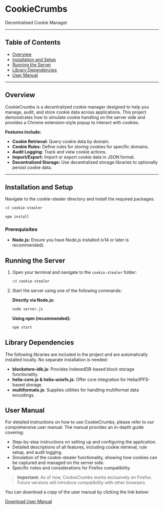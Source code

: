 # CookieCrumbs

Decentralised Cookie Manager

---

## Table of Contents

- [Overview](#overview)
- [Installation and Setup](#installation-and-setup)
- [Running the Server](#running-the-server)
- [Library Dependencies](#library-dependencies)
- [User Manual](#user-manual)
---

## Overview

CookieCrumbs is a decentralized cookie manager designed to help you manage, audit, and store cookie data across applications. This project demonstrates how to simulate cookie handling on the server side and provides a Chrome extension–style popup to interact with cookies.

**Features include:**
- **Cookie Retrieval:** Query cookie data by domain.
- **Cookie Rules:** Define rules for storing cookies for specific domains.
- **Audit Logging:** Track and view cookie actions.
- **Import/Export:** Import or export cookie data in JSON format.
- **Decentralized Storage:** Use decentralized storage libraries to optionally persist cookie data.

---

## Installation and Setup

Navigate to the cookie-stealer directory and install the required packages:
   ```bash
   cd cookie-stealer
   ```
   ```bash
   npm install
   ```

### Prerequisites

- **Node.js:** Ensure you have Node.js installed (v14 or later is recommended).
  


## Running the Server
1. Open your terminal and navigate to the `cookie-stealer` folder:
   ```bash
   cd cookie-stealer
   ```
   
2. Start the server using one of the following commands:

    **Directly via Node.js:**
    ```bash
    node server.js
    ```

    **Using npm (recommended):**
    ```bash
    npm start
    ```

## Library Dependencies 
The following libraries are included in the project and are automatically installed locally. No separate installation is needed:

- **blockstore-idb.js**: Provides IndexedDB-based block storage functionality.
- **helia-core.js & helia-unixfs.js**: Offer core integration for Helia/IPFS-based storage.
- **multiformats.js**: Supplies utilities for handling multiformat data encodings.


## User Manual

For detailed instructions on how to use CookieCrumbs, please refer to our comprehensive user manual. The manual provides an in-depth guide covering:

- Step-by-step instructions on setting up and configuring the application.
- Detailed descriptions of all features, including cookie retrieval, rule setup, and audit logging.
- Simulation of the cookie-stealer functionality, showing how cookies can be captured and managed on the server side.
- Specific notes and considerations for Firefox compatibility.

> **Important:** As of now, CookieCrumbs works exclusively on Firefox. Future versions will introduce compatibility with other browsers.

You can download a copy of the user manual by clicking the link below:

[Download User Manual](https://github.com/tscodes70/CookieCrumbs/blob/main/User_Manual.docx?raw=true)



